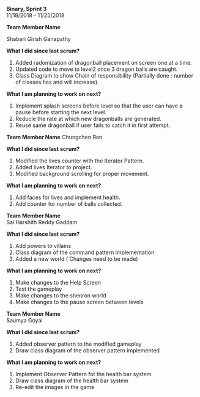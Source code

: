 **Binary, Sprint 3**    
11/18/2018 - 11/25/2018 

**Team Member Name**

Shabari Girish Ganapathy

**What I did since last scrum?**
1. Added radomization of dragonball placement on screen one at a time.
2. Updated code to move to level2 once 3 dragon balls are caught.
3. Class Diagram to show Chain of responsibility (Partially done : number of classes has and will increase).

**What I am planning to work on next?**
1. Implement splash screens before level so that the user can have a pause before starting the next level.
2. Reducle the rate at which new dragonballs are generated.
3. Reuse same dragonball if user fails to catch it in first attempt.

**Team Member Name**
Chungchen Ran

**What I did since last scrum?**
1. Modified the lives counter with the Iterator Pattern.
2. Added lives Iterator to project.
3. Modified background scrolling for proper movement.

**What I am planning to work on next?**
1. Add faces for lives and implement health.
2. Add counter for number of balls collected.

**Team Member Name**  
Sai Harshith Reddy Gaddam  

**What I did since last scrum?**
1. Add powers to villains
2. Class diagram of the command pattern implementation 
3. Added a new world ( Changes need to be made)  

**What I am planning to work on next?**  
1. Make changes to the Help Screen
2. Test the gameplay 
3. Make changes to the shenron world
4. Make changes to the pause screen between levels


**Team Member Name**  
Saumya Goyal 

**What I did since last scrum?**
1. Added observer pattern to the modified gameplay
2. Draw class diagram of the observer pattern implemented

**What I am planning to work on next?**
1. Implement Observer Pattern fot the health bar system
2. Draw class diagram of the health bar system
3. Re-edit the images in the game
